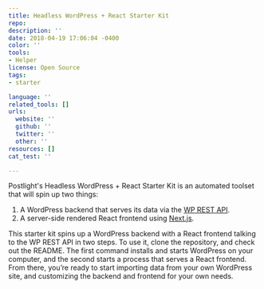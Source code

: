 ```yaml
---
title: Headless WordPress + React Starter Kit
repo: 
description: ''
date: 2018-04-19 17:06:04 -0400
color: ''
tools:
- Helper
license: Open Source
tags:
- starter

language: ''
related_tools: []
urls:
  website: ''
  github: ''
  twitter: ''
  other: ''
resources: []
cat_test: ''

---
```

Postlight's Headless WordPress + React Starter Kit is an automated toolset that will spin up two things:

1. A WordPress backend that serves its data via the [WP REST API](https://developer.wordpress.org/rest-api/).
2. A server-side rendered React frontend using [Next.js](https://github.com/zeit/next.js/).

This starter kit spins up a WordPress backend with a React frontend talking to the WP REST API in two steps. To use it, clone the repository, and check out the README. The first command installs and starts WordPress on your computer, and the second starts a process that serves a React frontend. From there, you’re ready to start importing data from your own WordPress site, and customizing the backend and frontend for your own needs.